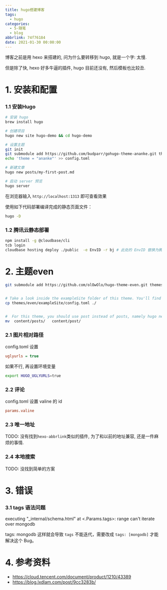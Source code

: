 ```yaml
---
title: hugo搭建博客
tags:
  - hugo
categories:
  - 5-随笔
  - blog
abbrlink: 74f76184
date: 2021-01-30 00:00:00
---
```


博客之前是用 hexo 来搭建的, 问为什么要转移到 hugo, 就是一个字: 太慢.

但是除了快,  hexo 好多牛逼的插件, hugo 目前还没有, 然后模板也比较丑.

<!-- more -->

# 1. 安装和配置

### 1.1 安装Hugo

```bash
# 安装 hugo
brew install hugo

# 创建项目
hugo new site hugo-demo && cd hugo-demo 

# 设置主题
git init
git submodule add https://github.com/budparr/gohugo-theme-ananke.git themes/
echo 'theme = "ananke"' >> config.toml 

# 新建文章
hugo new posts/my-first-post.md

# 启动 server 预览
hugo server
```

在浏览器输入 `http://localhost:1313` 即可查看效果

使用如下代码部署编译完成的静态页面文件：

```bash
hugo -D
```

### 1.2 腾讯云静态部署

```bash
npm install -g @cloudbase/cli
tcb login
cloudbase hosting deploy ./public  -e EnvID -r bj # 此处的 EnvID 替换为腾讯云CloudBase环境 ID, -r bj 是北京
```



# 2. 主题even

```bash
git submodule add https://github.com/olOwOlo/hugo-theme-even.git themes/even


# Take a look inside the exampleSite folder of this theme. You'll find a file called config.toml. To use it, copy the config.toml in the root folder of your Hugo site. Feel free to change it.
cp themes/even/exampleSite/config.toml ./


#  For this theme, you should use post instead of posts, namely hugo new post/some-content.md
mv  content/posts/   content/post/
```



### 2.1 图片相对路径

config.toml 设置

```ini
uglyurls = true
```

如果不行, 再设置环境变量

```bash
export HUGO_UGLYURLS=true
```

### 2.2 评论

config.toml 设置 valine 的 id

```ini
params.valine
```

### 2.3 唯一地址

TODO: 没有找到`hexo-abbrlink`类似的插件, 为了和以前的地址兼容, 还是一件麻烦的事情.

### 2.4 本地搜索

TODO: 没找到简单的方案



# 3. 错误

### 3.1  tags 语法问题

executing "_internal/schema.html" at <.Params.tags>: range can't iterate over mongodb

tags: mongodb  这样就会导致 `tags` 不能迭代，需要改成 `tags: [mongodb]` 才能解决这个 Bug。




# 4. 参考资料

+ https://cloud.tencent.com/document/product/1210/43389
+ https://blog.lxdlam.com/post/9cc3283b/

